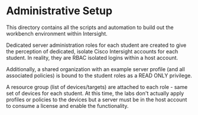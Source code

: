 # Administrative Setup

This directory contains all the scripts and automation to build out the workbench environment within Intersight.

Dedicated server administration roles for each student are created to give the perception of dedicated, isolate Cisco Intersight accounts for each student.  In reality, they are RBAC isolated logins within a host account.

Additionally, a shared organization with an example server profile (and all associated policies) is bound to the student roles as a READ ONLY privilege.

A resource group (list of devices/targets) are attached to each role - same set of devices for each student.  At this time, the labs don't actually apply profiles or policies to the devices but a server must be in the host account to consume a license and enable the functionality.
